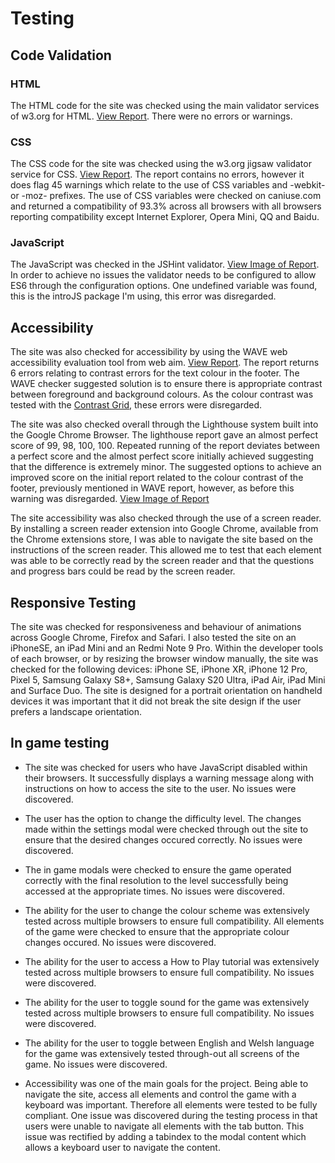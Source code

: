 # Testing

## Code Validation

### HTML 
The HTML code for the site was checked using the main validator services of w3.org for HTML. [View Report](https://validator.w3.org/nu/?doc=https%3A%2F%2Fchelsea-designs.github.io%2Fnegative-ninjas%2F). There were no errors or warnings.

### CSS
The CSS code for the site was checked using the w3.org jigsaw validator service for CSS. [View Report](https://jigsaw.w3.org/css-validator/validator?uri=https%3A%2F%2Fchelsea-designs.github.io%2Fnegative-ninjas%2F&profile=css3svg&usermedium=all&warning=1&vextwarning=&lang=en#warnings). The report contains no errors, however it does flag 45 warnings which relate to the use of CSS variables and -webkit- or -moz- prefixes. The use of CSS variables were checked on caniuse.com and returned a compatibility of 93.3% across all browsers with all browsers reporting compatibility except Internet Explorer, Opera Mini, QQ and Baidu.

### JavaScript
The JavaScript was checked in the JSHint validator. [View Image of Report](assets/readme-images/jshint-report.png). In order to achieve no issues the validator needs to be configured to allow ES6 through the configuration options. One undefined variable was found, this is the introJS package I'm using, this error was disregarded.

## Accessibility
The site was also checked for accessibility by using the WAVE web accessibility evaluation tool from web aim. [View Report](https://wave.webaim.org/report#/https://chelsea-designs.github.io/negative-ninjas/). The report returns 6 errors relating to contrast errors for the text colour in the footer. The WAVE checker suggested solution is to ensure there is appropriate contrast between foreground and background colours. As the colour contrast was tested with the [Contrast Grid](https://contrast-grid.eightshapes.com/?version=1.1.0&background-colors=&foreground-colors=%23fffff%2C%20White%0D%0A%23E7E2DB%2C%20White%0D%0A%23f8f8f8%2C%20White%0D%0A%23b3b3b3%2C%20%20Light%20Grey%0D%0A%23F8BA50%2C%20%20Light%20Orange%0D%0A%23FB940A%2C%20%20Mid%20Orange%0D%0A%23EA7607%2C%20%20Dark%20Orange%0D%0A%23020101%2C%20Black%0D%0A&es-color-form__tile-size=compact&es-color-form__show-contrast=aaa&es-color-form__show-contrast=aa&es-color-form__show-contrast=aa18&es-color-form__show-contrast=dnp), these errors were disregarded.

The site was also checked overall through the Lighthouse system built into the Google Chrome Browser. The lighthouse report gave an almost perfect score of 99, 98, 100, 100. Repeated running of the report deviates between a perfect score and the almost perfect score initially achieved suggesting that the difference is extremely minor. The suggested options to achieve an improved score on the initial report related to the colour contrast of the footer, previously mentioned in WAVE report, however, as before this warning was disregarded. [View Image of Report](assets/readme-images/lighthouse-report.png)

The site accessibility was also checked through the use of a screen reader. By installing a screen reader extension into Google Chrome, available from the Chrome extensions store, I was able to navigate the site based on the instructions of the screen reader. This allowed me to test that each element was able to be correctly read by the screen reader and that the questions and progress bars could be read by the screen reader.

## Responsive Testing

The site was checked for responsiveness and behaviour of animations across Google Chrome, Firefox and Safari. I also tested the site on an iPhoneSE, an iPad Mini and an Redmi Note 9 Pro. Within the developer tools of each browser, or by resizing the browser window manually, the site was checked for the following devices: iPhone SE, iPhone XR, iPhone 12 Pro, Pixel 5, Samsung Galaxy S8+, Samsung Galaxy S20 Ultra, iPad Air, iPad Mini and Surface Duo. The site is designed for a portrait orientation on handheld devices it was important that it did not break the site design if the user prefers a landscape orientation.


## In game testing
* The site was checked for users who have JavaScript disabled within their browsers. It successfully displays a warning message along with instructions on how to access the site to the user.
No issues were discovered.

* The user has the option to change the difficulty level. The changes made within the settings modal were checked through out the site to ensure that the desired changes occured correctly. 
No issues were discovered.

* The in game modals were checked to ensure the game operated correctly with the final resolution to the level successfully being accessed at the appropriate times.
No issues were discovered.

* The ability for the user to change the colour scheme was extensively tested across multiple browsers to ensure full compatibility. All elements of the game were checked to ensure that the appropriate colour changes occured.
No issues were discovered.

* The ability for the user to access a How to Play tutorial  was extensively tested across multiple browsers to ensure full compatibility. 
No issues were discovered.

* The ability for the user to toggle sound for the game was extensively tested across multiple browsers to ensure full compatibility. 
No issues were discovered.

* The ability for the user to toggle between English and Welsh language for the game was extensively tested through-out all screens of the game.
No issues were discovered.

* Accessibility was one of the main goals for the project. Being able to navigate the site, access all elements and control the game with a keyboard was important. Therefore all elements were tested to be fully compliant. One issue was discovered during the testing process in that users were unable to navigate all elements with the tab button. This issue was rectified by adding a tabindex to the modal content which allows a keyboard user to navigate the content.